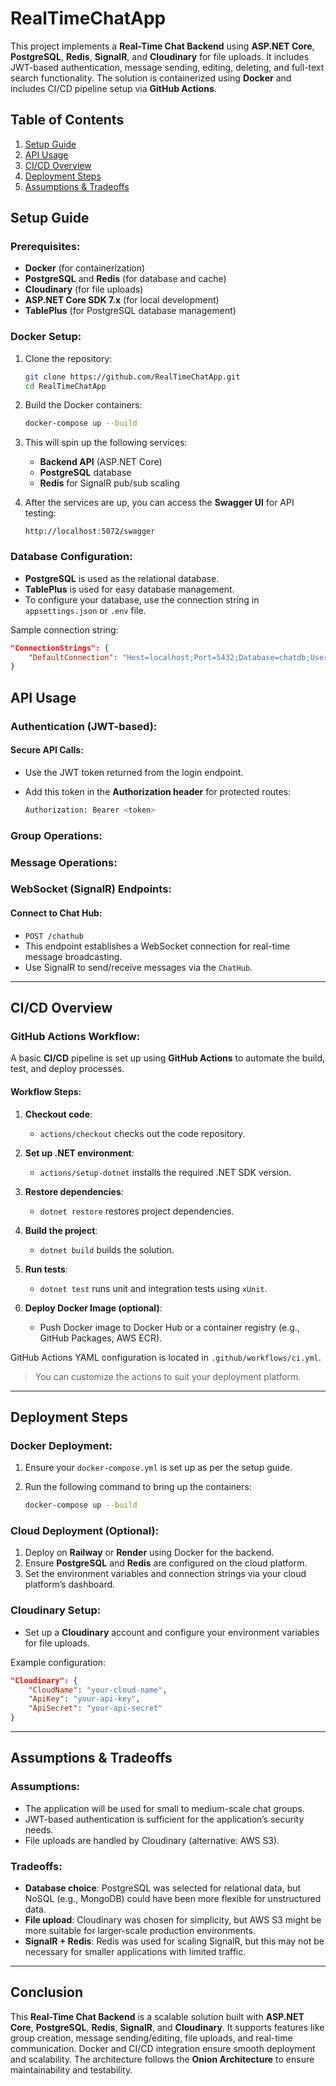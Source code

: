 # RealTimeChatApp

This project implements a **Real-Time Chat Backend** using **ASP.NET Core**, **PostgreSQL**, **Redis**, **SignalR**, and **Cloudinary** for file uploads. It includes JWT-based authentication, message sending, editing, deleting, and full-text search functionality. The solution is containerized using **Docker** and includes CI/CD pipeline setup via **GitHub Actions**.

## Table of Contents
1. [Setup Guide](#setup-guide)
2. [API Usage](#api-usage)
3. [CI/CD Overview](#cicd-overview)
4. [Deployment Steps](#deployment-steps)
5. [Assumptions & Tradeoffs](#assumptions--tradeoffs)

## Setup Guide

### Prerequisites:
- **Docker** (for containerization)
- **PostgreSQL** and **Redis** (for database and cache)
- **Cloudinary** (for file uploads)
- **ASP.NET Core SDK 7.x** (for local development)
- **TablePlus** (for PostgreSQL database management)

### Docker Setup:

1. Clone the repository:
   ```bash
   git clone https://github.com/RealTimeChatApp.git
   cd RealTimeChatApp
   ````

2. Build the Docker containers:

   ```bash
   docker-compose up --build
   ```

3. This will spin up the following services:

   * **Backend API** (ASP.NET Core)
   * **PostgreSQL** database
   * **Redis** for SignalR pub/sub scaling

4. After the services are up, you can access the **Swagger UI** for API testing:

   ```
   http://localhost:5072/swagger
   ```

### Database Configuration:

* **PostgreSQL** is used as the relational database.
* **TablePlus** is used for easy database management.
* To configure your database, use the connection string in `appsettings.json` or `.env` file.

Sample connection string:

```json
"ConnectionStrings": {
    "DefaultConnection": "Host=localhost;Port=5432;Database=chatdb;Username=postgres;Password=password"
}
```

## API Usage

### Authentication (JWT-based):

#### Secure API Calls:

* Use the JWT token returned from the login endpoint.
* Add this token in the **Authorization header** for protected routes:

  ```bash
  Authorization: Bearer <token>
  ```

### Group Operations:

### Message Operations:

### WebSocket (SignalR) Endpoints:

#### Connect to Chat Hub:

* `POST /chathub`
* This endpoint establishes a WebSocket connection for real-time message broadcasting.
* Use SignalR to send/receive messages via the `ChatHub`.

---

## CI/CD Overview

### GitHub Actions Workflow:

A basic **CI/CD** pipeline is set up using **GitHub Actions** to automate the build, test, and deploy processes.

#### Workflow Steps:

1. **Checkout code**:

   * `actions/checkout` checks out the code repository.

2. **Set up .NET environment**:

   * `actions/setup-dotnet` installs the required .NET SDK version.

3. **Restore dependencies**:

   * `dotnet restore` restores project dependencies.

4. **Build the project**:

   * `dotnet build` builds the solution.

5. **Run tests**:

   * `dotnet test` runs unit and integration tests using `xUnit`.

6. **Deploy Docker Image (optional)**:

   * Push Docker image to Docker Hub or a container registry (e.g., GitHub Packages, AWS ECR).

GitHub Actions YAML configuration is located in `.github/workflows/ci.yml`.

> You can customize the actions to suit your deployment platform.

---

## Deployment Steps

### Docker Deployment:

1. Ensure your `docker-compose.yml` is set up as per the setup guide.

2. Run the following command to bring up the containers:

   ```bash
   docker-compose up --build
   ```

### Cloud Deployment (Optional):

1. Deploy on **Railway** or **Render** using Docker for the backend.
2. Ensure **PostgreSQL** and **Redis** are configured on the cloud platform.
3. Set the environment variables and connection strings via your cloud platform’s dashboard.

### Cloudinary Setup:

* Set up a **Cloudinary** account and configure your environment variables for file uploads.

Example configuration:

```json
"Cloudinary": {
    "CloudName": "your-cloud-name",
    "ApiKey": "your-api-key",
    "ApiSecret": "your-api-secret"
}
```

---

## Assumptions & Tradeoffs

### Assumptions:

* The application will be used for small to medium-scale chat groups.
* JWT-based authentication is sufficient for the application’s security needs.
* File uploads are handled by Cloudinary (alternative: AWS S3).

### Tradeoffs:

* **Database choice**: PostgreSQL was selected for relational data, but NoSQL (e.g., MongoDB) could have been more flexible for unstructured data.
* **File upload**: Cloudinary was chosen for simplicity, but AWS S3 might be more suitable for larger-scale production environments.
* **SignalR + Redis**: Redis was used for scaling SignalR, but this may not be necessary for smaller applications with limited traffic.

---

## Conclusion

This **Real-Time Chat Backend** is a scalable solution built with **ASP.NET Core**, **PostgreSQL**, **Redis**, **SignalR**, and **Cloudinary**. It supports features like group creation, message sending/editing, file uploads, and real-time communication. Docker and CI/CD integration ensure smooth deployment and scalability. The architecture follows the **Onion Architecture** to ensure maintainability and testability.



